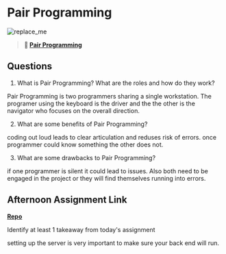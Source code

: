 # Pair Programming

![replace_me](https://codeworks.blob.core.windows.net/public/assets/img/illustrations/placeholder.svg)

> **📖 [Pair Programming](https://codeworksacademy.com/fs-student-guide/resources/wk7/01-Pair-Programming)**

## Questions

1. What is Pair Programming? What are the roles and how do they work?

Pair Programming is two programmers sharing a single workstation.  The programer using the keyboard is the driver and the the other is the navigator who focuses on the overall direction.

2. What are some benefits of Pair Programming?

coding out loud leads to clear articulation and reduses risk of errors.  once programmer could know something the other does not.

3. What are some drawbacks to Pair Programming?

if one programmer is silent it could lead to issues.  Also both need to be engaged in the project or they will find themselves running into errors. 

## Afternoon Assignment Link

**[Repo](https://github.com/tberry019/planIt)**

Identify at least 1 takeaway from today's assignment

setting up the server is very important to make sure your back end will run.
